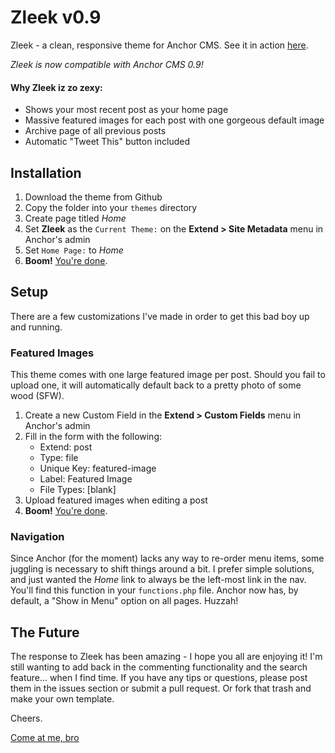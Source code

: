 Zleek v0.9
=====

Zleek - a clean, responsive theme for Anchor CMS. 
See it in action [here](http://joshkennedy.github.com/zleek).

*Zleek is now compatible with Anchor CMS 0.9!*

#### Why Zleek iz zo zexy:
- Shows your most recent post as your home page
- Massive featured images for each post with one gorgeous default image
- Archive page of all previous posts
- Automatic "Tweet This" button included

## Installation
1. Download the theme from Github
2. Copy the folder into your `themes` directory
3. Create page titled *Home*
4. Set **Zleek** as the `Current Theme:` on the **Extend > Site Metadata** menu in Anchor's admin
5. Set `Home Page:` to *Home*
6. **Boom!** [You're done](http://bukk.it/ham.gif).

## Setup
There are a few customizations I've made in order to get this bad boy up and running.

### Featured Images
This theme comes with one large featured image per post. Should you fail to upload one, it will automatically default back to a pretty photo of some wood (SFW).

1. Create a new Custom Field in the **Extend > Custom Fields** menu in Anchor's admin
2. Fill in the form with the following:
	- Extend: post
	- Type: file
	- Unique Key: featured-image
	- Label: Featured Image
	- File Types: [blank]
3. Upload featured images when editing a post
4. **Boom!** [You're done](http://bukk.it/algebraic.gif).

### Navigation
Since Anchor (for the moment) lacks any way to re-order menu items, some juggling is necessary to shift things around a bit. I prefer simple solutions, and just wanted the *Home* link to always be the left-most link in the nav. You'll find this function in your `functions.php` file. Anchor now has, by default, a "Show in Menu" option on all pages. Huzzah!

## The Future
The response to Zleek has been amazing - I hope you all are enjoying it! I'm still wanting to add back in the commenting functionality and the search feature... when I find time. If you have any tips or questions, please post them in the issues section or submit a pull request. Or fork that trash and make your own template.

Cheers.

[Come at me, bro](http://twitter.com/joshkennedy)